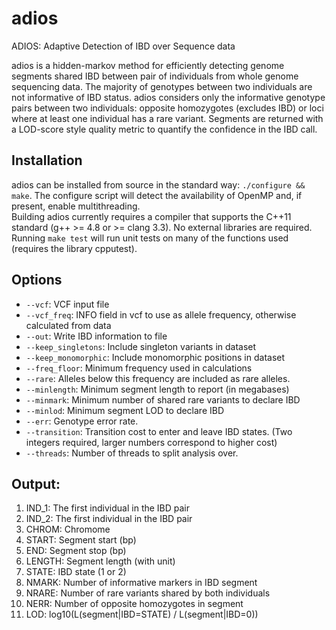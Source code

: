 # adios
ADIOS: Adaptive Detection of IBD over Sequence data

adios is a hidden-markov method for efficiently detecting genome segments shared IBD between pair of individuals from whole genome sequencing data.
The majority of genotypes between two individuals are not informative of IBD status. 
adios considers only the informative genotype pairs between two individuals: opposite homozygotes (excludes IBD) or loci where at least one individual has a rare variant.
Segments are returned with a LOD-score style quality metric to quantify the confidence in the IBD call.

## Installation 
adios can be installed from source in the standard way: `./configure && make`. 
The configure script will detect the availability of OpenMP and, if present, enable multithreading.  
Building adios currently requires a compiler that supports the C++11 standard (g++ >= 4.8 or >= clang 3.3). 
No external libraries are required. Running `make test` will run unit tests on many of the functions used (requires the library cpputest).

## Options
+ `--vcf`: VCF input file
+ `--vcf_freq`: INFO field in vcf to use as allele frequency, otherwise calculated from data
+ `--out`: Write IBD information to file
+ `--keep_singletons`: Include singleton variants in dataset
+ `--keep_monomorphic`: Include monomorphic positions in dataset
+ `--freq_floor`: Minimum frequency used in calculations
+ `--rare`: Alleles below this frequency are included as rare alleles.
+ `--minlength`: Minimum segment length to report (in megabases)
+ `--minmark`: Minimum number of shared rare variants to declare IBD
+ `--minlod`: Minimum segment LOD to declare IBD
+ `--err`: Genotype error rate.
+ `--transition`: Transition cost to enter and leave IBD states. (Two integers required, larger numbers correspond to higher cost)
+ `--threads`: Number of threads to split analysis over.


## Output:

1. IND_1: The first individual in the IBD pair 
2. IND_2: The first individual in the IBD pair
3. CHROM: Chromome
4. START: Segment start (bp)
5. END: Segment stop (bp)
6. LENGTH: Segment length (with unit)
7. STATE: IBD state (1 or 2)
8. NMARK: Number of informative markers in IBD segment
9. NRARE: Number of rare variants shared by both individuals 
10. NERR: Number of opposite homozygotes in segment
11. LOD: log10(L(segment|IBD=STATE) / L(segment|IBD=0)) 
